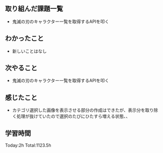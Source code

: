 ## 取り組んだ課題一覧

- 鬼滅の刃のキャラクター一覧を取得するAPIを叩く

## わかったこと

- 新しいことはなし
 
## 次やること

- 鬼滅の刃のキャラクター一覧を取得するAPIを叩く

## 感じたこと

- カテゴリ選択した画像を表示させる部分の作成はできたが、表示分を取り除く処理が抜けていたので選択のたびにひたすら増える状態、、
 
## 学習時間

Today:2h
Total:1123.5h
